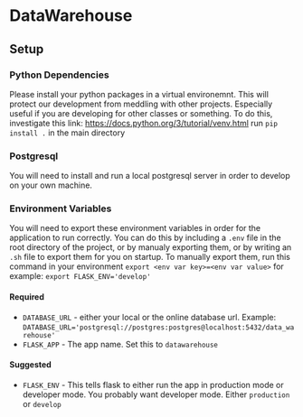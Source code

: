 # DataWarehouse
## Setup 
### Python Dependencies 
Please install your python packages in a virtual environemnt. This will protect our development from meddling with other projects. Especially useful if you are developing for other classes or something. To do this, investigate this link: https://docs.python.org/3/tutorial/venv.html
run `pip install .` in the main directory
### Postgresql
You will need to install and run a local postgresql server in order to develop on your own machine. 
### Environment Variables
You will need to export these environment variables in order for the application to run correctly. You can do this by including a `.env` file in the root directory of the project, or by manualy exporting them, or by writing an `.sh` file to export them for you on startup. 
To manually export them, run this command in your environment
`export <env var key>=<env var value>`
for example:
`export FLASK_ENV='develop'` 
#### Required
* `DATABASE_URL` - either your local or the online database url. Example: `DATABASE_URL='postgresql://postgres:postgres@localhost:5432/data_warehouse'`
* `FLASK_APP` - The app name. Set this to `datawarehouse`
#### Suggested
* `FLASK_ENV` - This tells flask to either run the app in production mode or developer mode. You probably want developer mode. Either `production` or `develop`